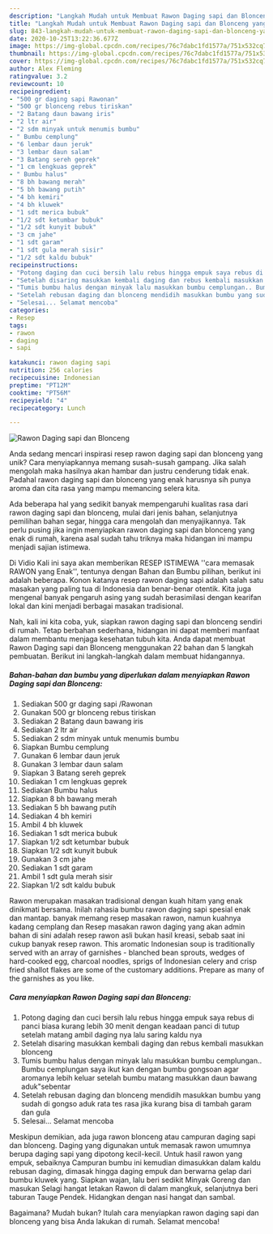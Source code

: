 ```yaml
---
description: "Langkah Mudah untuk Membuat Rawon Daging sapi dan Blonceng yang Enak"
title: "Langkah Mudah untuk Membuat Rawon Daging sapi dan Blonceng yang Enak"
slug: 843-langkah-mudah-untuk-membuat-rawon-daging-sapi-dan-blonceng-yang-enak
date: 2020-10-25T13:22:36.677Z
image: https://img-global.cpcdn.com/recipes/76c7dabc1fd1577a/751x532cq70/rawon-daging-sapi-dan-blonceng-foto-resep-utama.jpg
thumbnail: https://img-global.cpcdn.com/recipes/76c7dabc1fd1577a/751x532cq70/rawon-daging-sapi-dan-blonceng-foto-resep-utama.jpg
cover: https://img-global.cpcdn.com/recipes/76c7dabc1fd1577a/751x532cq70/rawon-daging-sapi-dan-blonceng-foto-resep-utama.jpg
author: Alex Fleming
ratingvalue: 3.2
reviewcount: 10
recipeingredient:
- "500 gr daging sapi Rawonan"
- "500 gr blonceng rebus tiriskan"
- "2 Batang daun bawang iris"
- "2 ltr air"
- "2 sdm minyak untuk menumis bumbu"
- " Bumbu cemplung"
- "6 lembar daun jeruk"
- "3 lembar daun salam"
- "3 Batang sereh geprek"
- "1 cm lengkuas geprek"
- " Bumbu halus"
- "8 bh bawang merah"
- "5 bh bawang putih"
- "4 bh kemiri"
- "4 bh kluwek"
- "1 sdt merica bubuk"
- "1/2 sdt ketumbar bubuk"
- "1/2 sdt kunyit bubuk"
- "3 cm jahe"
- "1 sdt garam"
- "1 sdt gula merah sisir"
- "1/2 sdt kaldu bubuk"
recipeinstructions:
- "Potong daging dan cuci bersih lalu rebus hingga empuk saya rebus di panci biasa kurang lebih 30 menit dengan keadaan panci di tutup setelah matang ambil daging nya lalu saring kaldu nya"
- "Setelah disaring masukkan kembali daging dan rebus kembali masukkan blonceng"
- "Tumis bumbu halus dengan minyak lalu masukkan bumbu cemplungan.. Bumbu cemplungan saya ikut kan dengan bumbu gongsoan agar aromanya lebih keluar setelah bumbu matang masukkan daun bawang aduk&#34;sebentar"
- "Setelah rebusan daging dan blonceng mendidih masukkan bumbu yang sudah di gongso aduk rata tes rasa jika kurang bisa di tambah garam dan gula"
- "Selesai... Selamat mencoba"
categories:
- Resep
tags:
- rawon
- daging
- sapi

katakunci: rawon daging sapi 
nutrition: 256 calories
recipecuisine: Indonesian
preptime: "PT12M"
cooktime: "PT56M"
recipeyield: "4"
recipecategory: Lunch

---
```



![Rawon Daging sapi dan Blonceng](https://img-global.cpcdn.com/recipes/76c7dabc1fd1577a/751x532cq70/rawon-daging-sapi-dan-blonceng-foto-resep-utama.jpg)

Anda sedang mencari inspirasi resep rawon daging sapi dan blonceng yang unik? Cara menyiapkannya memang susah-susah gampang. Jika salah mengolah maka hasilnya akan hambar dan justru cenderung tidak enak. Padahal rawon daging sapi dan blonceng yang enak harusnya sih punya aroma dan cita rasa yang mampu memancing selera kita.

Ada beberapa hal yang sedikit banyak mempengaruhi kualitas rasa dari rawon daging sapi dan blonceng, mulai dari jenis bahan, selanjutnya pemilihan bahan segar, hingga cara mengolah dan menyajikannya. Tak perlu pusing jika ingin menyiapkan rawon daging sapi dan blonceng yang enak di rumah, karena asal sudah tahu triknya maka hidangan ini mampu menjadi sajian istimewa.

Di Vidio Kali ini saya akan memberikan RESEP ISTIMEWA &#39;&#39;cara memasak RAWON yang Enak&#39;&#39;, tentunya dengan Bahan dan Bumbu pilihan, berikut ini adalah beberapa. Konon katanya resep rawon daging sapi adalah salah satu masakan yang paling tua di Indonesia dan benar-benar otentik. Kita juga mengenal banyak pengaruh asing yang sudah berasimilasi dengan kearifan lokal dan kini menjadi berbagai masakan tradisional.


Nah, kali ini kita coba, yuk, siapkan rawon daging sapi dan blonceng sendiri di rumah. Tetap berbahan sederhana, hidangan ini dapat memberi manfaat dalam membantu menjaga kesehatan tubuh kita. Anda dapat membuat Rawon Daging sapi dan Blonceng menggunakan 22 bahan dan 5 langkah pembuatan. Berikut ini langkah-langkah dalam membuat hidangannya.

<!--inarticleads1-->

##### Bahan-bahan dan bumbu yang diperlukan dalam menyiapkan Rawon Daging sapi dan Blonceng:

1. Sediakan 500 gr daging sapi /Rawonan
1. Gunakan 500 gr blonceng rebus tiriskan
1. Sediakan 2 Batang daun bawang iris
1. Sediakan 2 ltr air
1. Sediakan 2 sdm minyak untuk menumis bumbu
1. Siapkan  Bumbu cemplung
1. Gunakan 6 lembar daun jeruk
1. Gunakan 3 lembar daun salam
1. Siapkan 3 Batang sereh geprek
1. Sediakan 1 cm lengkuas geprek
1. Sediakan  Bumbu halus
1. Siapkan 8 bh bawang merah
1. Sediakan 5 bh bawang putih
1. Sediakan 4 bh kemiri
1. Ambil 4 bh kluwek
1. Sediakan 1 sdt merica bubuk
1. Siapkan 1/2 sdt ketumbar bubuk
1. Siapkan 1/2 sdt kunyit bubuk
1. Gunakan 3 cm jahe
1. Sediakan 1 sdt garam
1. Ambil 1 sdt gula merah sisir
1. Siapkan 1/2 sdt kaldu bubuk


Rawon merupakan masakan tradisional dengan kuah hitam yang enak dinikmati bersama. Inilah rahasia bumbu rawon daging sapi spesial enak dan mantap. banyak memang resep masakan rawon, namun kuahnya kadang cemplang dan Resep masakan rawon daging yang akan admin bahan di sini adalah resep rawon asli bukan hasil kreasi, sebab saat ini cukup banyak resep rawon. This aromatic Indonesian soup is traditionally served with an array of garnishes - blanched bean sprouts, wedges of hard-cooked egg, charcoal noodles, sprigs of Indonesian celery and crisp fried shallot flakes are some of the customary additions. Prepare as many of the garnishes as you like. 

<!--inarticleads2-->

##### Cara menyiapkan Rawon Daging sapi dan Blonceng:

1. Potong daging dan cuci bersih lalu rebus hingga empuk saya rebus di panci biasa kurang lebih 30 menit dengan keadaan panci di tutup setelah matang ambil daging nya lalu saring kaldu nya
1. Setelah disaring masukkan kembali daging dan rebus kembali masukkan blonceng
1. Tumis bumbu halus dengan minyak lalu masukkan bumbu cemplungan.. Bumbu cemplungan saya ikut kan dengan bumbu gongsoan agar aromanya lebih keluar setelah bumbu matang masukkan daun bawang aduk&#34;sebentar
1. Setelah rebusan daging dan blonceng mendidih masukkan bumbu yang sudah di gongso aduk rata tes rasa jika kurang bisa di tambah garam dan gula
1. Selesai... Selamat mencoba


Meskipun demikian, ada juga rawon blonceng atau campuran daging sapi dan blonceng. Daging yang digunakan untuk memasak rawon umumnya berupa daging sapi yang dipotong kecil-kecil. Untuk hasil rawon yang empuk, sebaiknya Campuran bumbu ini kemudian dimasukkan dalam kaldu rebusan daging, dimasak hingga daging empuk dan berwarna gelap dari bumbu kluwek yang. Siapkan wajan, lalu beri sedikit Minyak Goreng dan masukan Selagi hangat letakan Rawon di dalam mangkuk, selanjutnya beri taburan Tauge Pendek. Hidangkan dengan nasi hangat dan sambal. 

Bagaimana? Mudah bukan? Itulah cara menyiapkan rawon daging sapi dan blonceng yang bisa Anda lakukan di rumah. Selamat mencoba!
